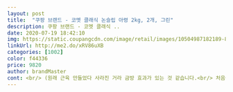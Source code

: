 ```yaml
---
layout: post 
title:  "쿠팡 브랜드 - 코멧 클래식 논슬립 아령 2kg, 2개, 그린" 
description: 쿠팡 브랜드 - 코멧 클래식 ..
date: 2020-07-19 18:42:10 
img: https://static.coupangcdn.com/image/retail/images/10504987182189-81f753d2-878f-4fcd-ba5b-64b08eb6c6b4.jpg 
linkUrl: http://me2.do/xRV86uXB 
categories: [1002] 
color: f44336 
price: 9820 
author: brandMaster 
cont: <br/> (원래 근육 만들었다 사라진 거라 금방 효과가 있는 것 같습니다.<br/> 처음에 근육 만들때는 정말 시간이 많이 걸렸습니다 )<br/>그립감도 그렇게썩나쁜편은 아니네요.<br/><br/>근육양이 몹시 부족하고 팔 힘이 딸려서<br/>냄새 안납니다.<br/><br/>다만 덤벨이 양쪽다 찍혀져있는것처럼되어있는데 원래 이상품은 이런건지.<br/>.<br/><br/>맨몸운동만 하다가 요즘 효과가 더이상 없는 것 같아서, 아령을 들고 운동을 하니 배에 힘이 팍 들어가서 배근육이 금방 생기네요.<br/><br/>손에 땀이 나도 미끄럽지 않아서 좋음<br/>약간의 냄새가 났지만 며칠 지나면 자연스레 사라짐<br/>예전에 썻던 1kg 다른제품은 안이랬었거든요.<br/><br/>올 여름 핫한 몸매를 가지고 싶었는데 그냥 좀 건강해진 돼지가 된것 같아 아쉬움<br/>운동 좀 하자 하고 무턱대고 2키로 삼ㅋㅋㅋㅋㅋㅋ<br/>운동하는데 지장있는건아니지만 궁금하긴하네요.<br/><br/>이젠 20개도 거뜬해짐<br/>처음엔 10번만 들어올려도 팔이 후들거렸는데<br/>최근 홈트를 해오면서 덤벨있는동작이많아서 구매했습니다.<br/><br/> 
---
```

 